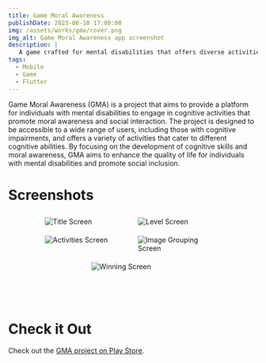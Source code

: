 ```yaml
---
title: Game Moral Awareness
publishDate: 2023-06-10 17:00:00
img: /assets/works/gma/cover.png
img_alt: Game Moral Awareness app screenshot
description: |
   A game crafted for mental disabilities that offers diverse activities—jigsaw puzzles, image sequencing, grouping, yes/no questions, and video reactions. Prioritizing accessibility and cognitive growth.
tags:
  - Mobile
  - Game
  - Flutter
---
```


Game Moral Awareness (GMA) is a project that aims to provide a platform for individuals with mental disabilities to engage in cognitive activities that promote moral awareness and social interaction. The project is designed to be accessible to a wide range of users, including those with cognitive impairments, and offers a variety of activities that cater to different cognitive abilities. By focusing on the development of cognitive skills and moral awareness, GMA aims to enhance the quality of life for individuals with mental disabilities and promote social inclusion.

# Screenshots

<div style="display: flex; flex-wrap: wrap; justify-content: center;">
    <div style="flex: 0 0 33.33%; max-width: 33.33%; padding: 10px;">
        <img src="https://play-lh.googleusercontent.com/VjhF723-vNtEccbNgLNONqJ3ZLn3r_hRvE1Kiu9KcrTcHM7m01iNIcCrotB6hhnmvQ=w1052-h592-rw" alt="Title Screen" style="max-width: 100%;">
    </div>
    <div style="flex: 0 0 33.33%; max-width: 33.33%; padding: 10px;">
        <img src="https://play-lh.googleusercontent.com/WSJ6KNW1mLsauQ0Hg-snSvKUV5QNR-1Q9DMSrvJmsai0A9SB0B6sIZ1-T5f0quQ0oI0=w1052-h592-rw" alt="Level Screen" style="max-width: 100%;">
    </div>
    <div style="flex: 0 0 33.33%; max-width: 33.33%; padding: 10px;">
        <img src="https://play-lh.googleusercontent.com/YOqrqRbAix0g7FUc3LLKRfpM4IgBQTwnvgkijWu8Ry152SZHrh7l--OKWhCu8MLCUg=w1052-h592-rw" alt="Activities Screen" style="max-width: 100%;">
    </div>
    <div style="flex: 0 0 33.33%; max-width: 33.33%; padding: 10px;">
        <img src="https://play-lh.googleusercontent.com/GT1uz4eWgLve_452iAt-dpvHwYcofTWLdBjDZf9KDNQ0fmK2OmxRC8zQeh5ERm0vKrg=w1052-h592-rw" alt="Image Grouping Screen" style="max-width: 100%;">
    </div>
    <div style="flex: 0 0 33.33%; max-width: 33.33%; padding: 10px;">
        <img src="https://play-lh.googleusercontent.com/ihcbxdbV1DMJ9UzrCDp5NQN9BhyQiE1799FvGgM-6eQhpegFSJ_hscQPFHXwvULfZw=w1052-h592-rw" alt="Winning Screen" style="max-width: 100%;">
    </div>
</div>

<br/>
<br/>
<br/>

# Check it Out

Check out the [GMA project on Play Store](https://play.google.com/store/apps/details?id=com.beemata.game_moral_awareness).